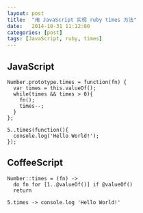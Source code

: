 ```yaml
---
layout: post
title:  "用 JavaScript 实现 ruby times 方法"
date:   2014-10-31 11:12:00
categories: [post]
tags: [JavaScript, ruby, times]
---
```



## JavaScript

```
Number.prototype.times = function(fn) {
  var times = this.valueOf();
  while(times && times > 0){
  	fn();
  	times--;
  }
};

5..times(function(){
  console.log('Hello World!');
});
```


## CoffeeScript

```
Number::times = (fn) ->
  do fn for [1..@valueOf()] if @valueOf()
  return

5.times -> console.log 'Hello World!'
```

